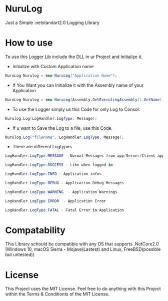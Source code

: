 # NuruLog
Just a Simple .netstandart2.0 Logging Library

# How to use

To use this Logger Lib include the DLL in ur Project and Initialize it.
- Initialize with Custom Application name
```cs
NuruLog Nurulog = new NuruLog("Application Name");
```
- If You Want you can Initialize it with the Assembly name of your Application
```cs
NuruLog Nurulog = new NuruLog(Assembly.GetExecutingAssembly().GetName().Name);
```
- To use the Logger simply us this Code for only Log to Consol.
```cs
Nurulog.Log(LogHandler.LogType, Message);
```
- If u want to Save the Log to a file, use this Code.
```cs
Nurulog.Log("filename", LogHandler.LogType, Message);
```

- There are different Logtypes
```cs
LogHandler.LogType.MESSAGE - Normal Messages from app/Server/Client apps

LogHandler.LogType.SUCCESS - Like when logged in

LogHandler.LogType.INFO - Application infos

LogHandler.LogType.DEBUG - Application Debug Messages

LogHandler.LogType.WARNING  - Application Warnings

LogHandler.LogType.ERROR  - Application Error

LogHandler.LogType.FATAL - Fatal Error in Application
```

# Compatability

This Library schould be compatible with any OS that supports .NetCore2.0
(Windows 10, macOS Sierra - Mojave(Lastest) and Linux, FreeBSD(possible but untested))

# License

This Project uses the MIT License. Feel free to do anything with this Project within the Terms & Conditionts of the MIT License.
